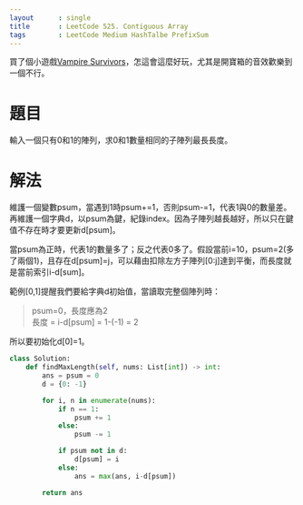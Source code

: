 ```yaml
---
layout      : single
title       : LeetCode 525. Contiguous Array
tags 		: LeetCode Medium HashTalbe PrefixSum
---
```

買了個小遊戲[Vampire Survivors](https://store.steampowered.com/app/1794680/Vampire_Survivors/)，怎這會這麼好玩，尤其是開寶箱的音效歡樂到一個不行。

# 題目
輸入一個只有0和1的陣列，求0和1數量相同的子陣列最長長度。

# 解法
維護一個變數psum，當遇到1時psum+=1，否則psum-=1，代表1與0的數量差。  
再維護一個字典d，以psum為鍵，紀錄index。因為子陣列越長越好，所以只在鍵值不存在時才要更新d[psum]。  

當psum為正時，代表1的數量多了；反之代表0多了。假設當前i=10，psum=2(多了兩個1)，且存在d[psum]=j，可以藉由扣除左方子陣列[0:j]達到平衡，而長度就是當前索引i-d[sum]。  

範例[0,1]提醒我們要給字典d初始值，當讀取完整個陣列時：  
>psum=0，長度應為2  
長度 = i-d[psum] = 1-(-1) = 2  

所以要初始化d[0]=1。


```python
class Solution:
    def findMaxLength(self, nums: List[int]) -> int:
        ans = psum = 0
        d = {0: -1}

        for i, n in enumerate(nums):
            if n == 1:
                psum += 1
            else:
                psum -= 1

            if psum not in d:
                d[psum] = i
            else:
                ans = max(ans, i-d[psum])

        return ans
```
